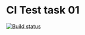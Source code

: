 # CI Test task 01

[![Build status](https://ci.appveyor.com/api/projects/status/2rayxco93n8rhcd6?svg=true)](https://ci.appveyor.com/project/AndriusRU/js-pro-lection4-task01)

